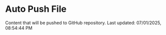 # Auto Push File

Content that will be pushed to GitHub repository.
Last updated: 07/01/2025, 08:54:44 PM